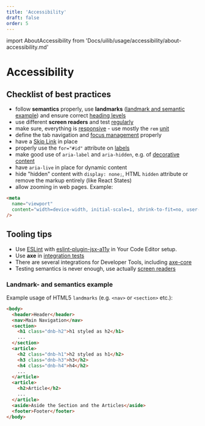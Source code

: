 ```yaml
---
title: 'Accessibility'
draft: false
order: 5
---
```


import AboutAccessibility from 'Docs/uilib/usage/accessibility/about-accessibility.md'

# Accessibility

<AboutAccessibility />

## Checklist of best practices

- follow **semantics** properly, use **landmarks** ([landmark and semantic example](/uilib/usage/accessibility#semantic-elements)) and ensure correct [heading levels](/uilib/usage/best-practices/for-typography#headings-and-styling)
- use different **screen readers** and test [regularly](/uilib/usage/accessibility/screenreader)
- make sure, everything is [responsive](/uilib/usage/layout#web-applications) - use mostly the `rem` [unit](/uilib/usage/best-practices/for-styling#units)
- define the tab navigation and [focus management](/uilib/usage/accessibility/focus#managing-the-focus-state) properly
- have a [Skip Link](/uilib/usage/accessibility/focus#skip-link) in place
- properly use the `for="#id"` attribute on [labels](https://developer.mozilla.org/en-US/docs/Web/HTML/Element/label#Attributes)
- make good use of `aria-label` and `aria-hidden`, e.g. of [decorative content](/uilib/usage/accessibility/icons#decorative-icons)
- have `aria-live` in place for dynamic content
- hide "hidden" content with `display: none;`, HTML `hidden` attribute or remove the markup entirely (like React States)
- allow zooming in web pages. Example:

```html
<meta
  name="viewport"
  content="width=device-width, initial-scale=1, shrink-to-fit=no, user-scalable=yes"
/>
```

## Tooling tips

- Use [ESLint](https://eslint.org) with [eslint-plugin-jsx-a11y](https://www.npmjs.com/package/eslint-plugin-jsx-a11y) in Your Code Editor setup.
- Use **axe** in [integration tests](/uilib/usage/best-practices/for-testing#integration-tests)
- There are several integrations for Developer Tools, including [axe-core](https://www.deque.com/axe/)
- Testing semantics is never enough, use actually [screen readers](/uilib/usage/accessibility/screenreader)

### Landmark- and semantics example

Example usage of HTML5 `landmarks` (e.g. `<nav>` or `<section>` etc.):

```html
<body>
  <header>Header</header>
  <nav>Main Navigation</nav>
  <section>
    <h1 class="dnb-h2">h1 styled as h2</h1>
    ...
  </section>
  <article>
    <h2 class="dnb-h1">h2 styled as h1</h2>
    <h3 class="dnb-h3">h3</h2>
    <h4 class="dnb-h4">h4</h2>
    ...
  </article>
  <article>
    <h2>Article</h2>
    ...
  </article>
  <aside>Aside the Section and the Articles</aside>
  <footer>Footer</footer>
</body>
```
